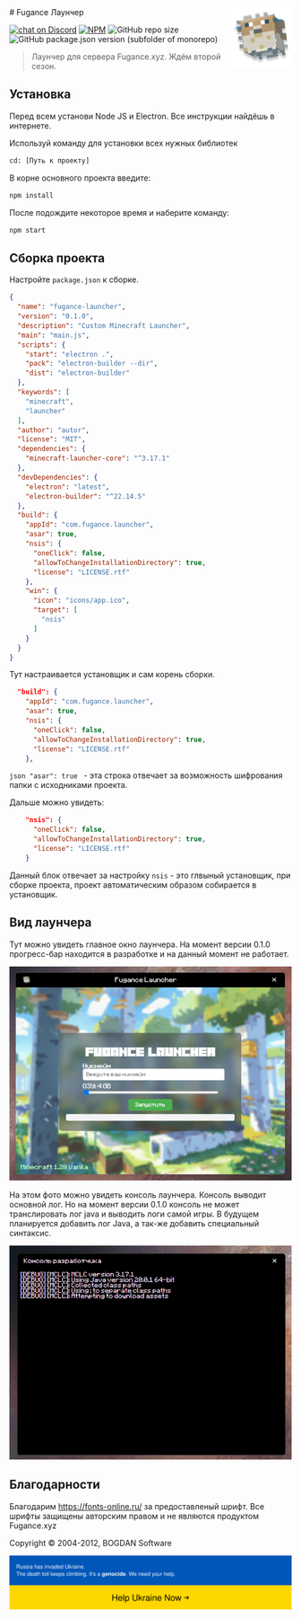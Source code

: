 <img src="icons/readme.png" align="right" />
# Fugance Лаунчер

<a href="https://discord.com/invite/y2QqHMsrwC"><img src="https://img.shields.io/discord/308323056592486420?logo=discord" alt="chat on Discord"></a>
[<img alt="NPM" src="https://img.shields.io/npm/l/minecraft-launcher-core">](https://img.shields.io/github/license/elmWilh/flauncher)
![GitHub repo size](https://img.shields.io/github/repo-size/elmWilh/flauncher)
![GitHub package.json version (subfolder of monorepo)](https://img.shields.io/github/package-json/v/elmWilh/flauncher)

> Лаунчер для сервера Fugance.xyz. Ждём второй сезон.

## Установка
Перед всем установи Node JS и Electron. Все инструкции найдёшь в интернете. 

Используй команду для установки всех нужных библиотек
```bash
cd: [Путь к проекту]
```
В корне основного проекта введите:
```bash
npm install
```
После подождите некоторое время и наберите команду:

```bash
npm start
```

## Сборка проекта

Настройте ```package.json``` к сборке.

```json
{
  "name": "fugance-launcher",
  "version": "0.1.0",
  "description": "Custom Minecraft Launcher",
  "main": "main.js",
  "scripts": {
    "start": "electron .",
    "pack": "electron-builder --dir",
    "dist": "electron-builder"
  },
  "keywords": [
    "minecraft",
    "launcher"
  ],
  "author": "autor",
  "license": "MIT",
  "dependencies": {
    "minecraft-launcher-core": "^3.17.1"
  },
  "devDependencies": {
    "electron": "latest",
    "electron-builder": "^22.14.5"
  },
  "build": {
    "appId": "com.fugance.launcher",
    "asar": true,
    "nsis": {
      "oneClick": false,
      "allowToChangeInstallationDirectory": true,
      "license": "LICENSE.rtf"
    },
    "win": {
      "icon": "icons/app.ico",
      "target": [
        "nsis"
      ]
    }
  }
}

```
Тут настраивается установщик и сам корень сборки. 
```json 
  "build": {
    "appId": "com.fugance.launcher",
    "asar": true,
    "nsis": {
      "oneClick": false,
      "allowToChangeInstallationDirectory": true,
      "license": "LICENSE.rtf"
    },
```
```json "asar": true ``` - эта строка отвечает за возможность шифрования папки с исходниками проекта.

Дальше можно увидеть:

```json
    "nsis": {
      "oneClick": false,
      "allowToChangeInstallationDirectory": true,
      "license": "LICENSE.rtf"
    }
```
Данный блок отвечает за настройку ```nsis``` - это глвыный установщик, при сборке проекта, проект автоматическим образом собирается в установщик.

## Вид лаунчера

Тут можно увидеть главное окно лаунчера. На момент версии 0.1.0 прогресс-бар находится в разработке и на данный момент не работает.

<img src="icons/launcher.png"/>

На этом фото можно увидеть консоль лаунчера. Консоль выводит основной лог. Но на момент версии 0.1.0 консоль не может транслировать лог java и выводить логи самой игры.
В будущем планируется добавить лог Java, а так-же добавить специальный синтаксис.

<img src="icons/console.png"/>

## Благодарности

Благодарим https://fonts-online.ru/ за предоставленый шрифт.
Все шрифты защищены авторским правом и не являются продуктом Fugance.xyz

Copyright © 2004-2012, BOGDAN Software

<div align="center">
	<a href="https://vshymanskyy.github.io/StandWithUkraine">
		<img src="https://raw.githubusercontent.com/vshymanskyy/StandWithUkraine/main/banner2-direct.svg">
	</a>
	<br>
	<br>
	<br>
	<br>
	<br>
	<br>
	<br>
	<br>
	<br>
	<br>
	<div>
